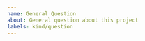 ```yaml
---
name: General Question
about: General question about this project
labels: kind/question
---
```


<!--
If the matter is security related, please disclose it privately via cloudcats@gmail.com
-->

